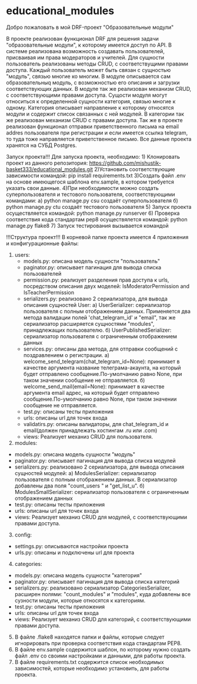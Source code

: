 # educational_modules

Добро пожаловать в мой DRF-проект "Образовательные модули"

В проекте реализован функционал DRF для решения задачи "образовательные модули", к которому имеется доступ по API.
В системе реализована возможность создавать пользователей, присваивая им права модераторов и учителей. Для сущности пользователь реализованы методы CRUD, с соответствущими правами доступа. Каждый пользователь может быть связан с сущностью "модуль", связью многие ко многим. В модуле описывается сам образовательныq модуль, с возможностью его описания и загрузки соответствующих данных. В модуле так же реализован механизм CRUD, с соответствующими правами доступа. Сущости модуля могут относиться к определенной сущности категория, связью многие к одному. Категория описывает направление к которому относятся модули и содержит список связанных с ней модулей. В категории так же реализован механизм CRUD с правами доступа. Так же в проекте реализован функционал отправки приветственного письма на email addres пользователя при регистрации и если имеется ссылка telegram, то туда тоже направляется приветственное письмо. Все данные проекта хранятся на СУБД Postgres.

Запуск проекта!!!
Для запуска проекта, необходимо:
    1) Клонировать проект из данного репозитория: 
        https://github.com/mishustik-basket333/educational_modules.git
    2)Установить соответствующие зависимости командой: 
        pip install requirements.txt
    3)Создать файл .env на основе имеющегося шаблона env.sample, в котором требуется указать свои данные.
    4)При необходимости можно создать суперпользователя и тестового пользователя, соответствующими командами: 
        a) python manage.py csu
            создаёт суперпользователя
        б) python manage.py ctu 
            создаёт тестового пользователя
    5) Запуск проекта осуществляется командой: 
        python manage.py runserver
    6) Проверка соответствия кода стандартам pep8 осуществялется командой:
        python manage.py flake8
    7) Запуск тестирования вызывается командой 
    
        


!!!Структура проект!!!
В корневой папке проекта имеется 4 приложения и конфигурационные файлы:

1) users:
    - models.py: описана модель сущности "пользователь"
    - paginator.py: описывает пагинация для вывода списка пользователей
    - permission.py: реализует разделения прав доступа к urls, посредством описания двух моделей: IsModeratorPermission and IsTeacherPermission
    - serializers.py: реализовано 2 сериализатора, для вывода описания сущностей User:
        a) UserSerializer: сериализатор пользователя с полным отображением данных. Применяется два метода валидации полей 'chat_telegram_id' и "email",
          так же сериализатор расширяется сущностями "modules", принадлежащих пользователю.
        б) UserPublishedSerializer: сериализатор пользователя с ограниченным отображением данных
    - services.py: описаны два метода, для отправки сообщений с поздравлением о регистрации.
        а) welcome_send_telegram(chat_telegram_id=None): принимает в качестве аргумента название телеграма-акаунта, на который будет отправлено
          сообщение.По-умолчанию равно None, при таком значении сообщение не отправляется.
        б) welcome_send_mail(email=None): принимает в качестве аргумента email адрес, на который будет отправлено
          сообщение.По-умолчанию равно None, при таком значении сообщение не отправляется.
    - test.py: описаны тесты приложения
    - urls: описаны url для точек входа
    - validatirs.py: описаны валидаторы, для chat_telegram_id и email(должен принадлежать хостингам .ru или .com)
    - views: Реализует механиз CRUD для пользователя.
2) modules:
  - models.py: описана модель сущности "модуль"
  - paginator.py: описывает пагинация для вывода списка модулей
  - serializers.py: реализовано 2 сериализатора, для вывода описания сущностей модулей:
      a) ModulesSerializer: сериализатор пользователя с полным отображением данных. В сериализатор добавлены два поля "count_users " и "get_list_u".
      б) ModulesSmallSerializer: сериализатор пользователя с ограниченным отображением данных
  - test.py: описаны тесты приложения
  - urls: описаны url для точек входа
  - views: Реализует механиз CRUD для модулей, с соответствующими правами доступа.
3) config:
  - settings.py: описываются настройки проекта
  - urls.py: описаны и подключены url для проекта
4) categories:
  - models.py: описана модель сущности "категория"
  - paginator.py: описывает пагинация для вывода списка категорий
  - serializers.py: реализовано сериализатор CategoriesSerializer, расширен полями: "count_modules" и "modules", куда добавлены все сузности модули, которые относятся к категориям.
  - test.py: описаны тесты приложения
  - urls: описаны url для точек входа
  - views: Реализует механиз CRUD для категорий, с соответствующими правами доступа.

5) В файле .flake8 находятся папки и файлы, которые следует игнорировать при проверка соответствия кода стандартам PEP8.
6) В файле env.sample содержится шаблон, по которому нужно создать файл .env со своими настройками и данными, для работы проекта.
7) В файле requirements.txt содержится список необходимых зависимостей, которые необходимо установить, для работы проекта.
